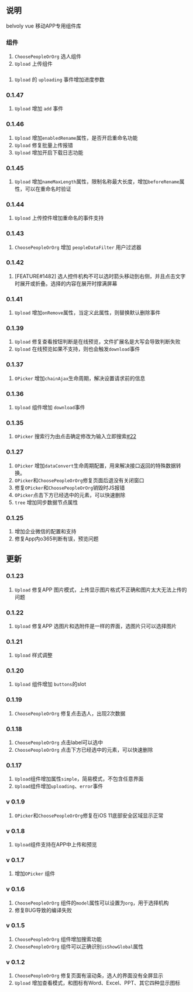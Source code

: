 ## 说明
belvoly vue 移动APP专用组件库

### 组件
1. `ChoosePeopleOrOrg` 选人组件
2. `Upload` 上传组件

###
1. `Upload` 的 `uploading` 事件增加进度参数

### 0.1.47
1. `Upload` 增加 `add` 事件
### 0.1.46 
1. `Upload` 增加`enabledRename`属性，是否开启重命名功能
2. `Upload` 修复批量上传报错
3. `Upload` 增加开启下载日志功能
### 0.1.45
1. `Upload` 增加`nameMaxLength`属性，限制名称最大长度，增加`beforeRename`属性，可以在重命名时验证

### 0.1.44
1. `Upload` 上传控件增加重命名的事件支持
### 0.1.43
1. `ChoosePeopleOrOrg` 增加 `peopleDataFilter` 用户过滤器

### 0.1.42
1. [FEATURE#1482] 选人控件机构不可以选时箭头移动到右侧，并且点击文字时展开或折叠。选择的内容在展开时撑满屏幕
### 0.1.41
1. `Upload` 增加`onRemove`属性，当定义此属性，则替换默认删除事件
### 0.1.39
1. `Upload` 修复查看按钮判断是在线预览，文件扩展名是大写会导致判断失败
2. `Upload` 在线预览如果不支持，则也会触发`download`事件

### 0.1.37
1. `OPicker` 增加`chainAjax`生命周期，解决设置请求前的信息
### 0.1.36
1.  `Upload` 组件增加 `download`事件
### 0.1.35
1. `OPicker` 搜索行为由点击确定修改为输入立即搜索[#22](https://github.com/xakoy/belvoly-vue-aioa/issues/22)
### 0.1.27
1.  `OPicker` 增加`dataConvert`生命周期配置，用来解决接口返回的特殊数据转换。
2.  `OPicker`和`ChoosePeopleOrOrg`修复页面后退没有关闭窗口
3. 修复`OPicker`和`ChoosePeopleOrOrg`销毁时JS报错
4. `OPicker`点击下方已经选中的元素，可以快速删除
5. `tree` 增加同步数据节点属性

### 0.1.25
1. 增加企业微信的配置和支持
2. 修复App内o365判断有误，预览问题

## 更新
### 0.1.23
1. `Upload` 修复APP 图片模式，上传显示图片格式不正确和图片太大无法上传的问题

### 0.1.22
1. `Upload` 修复APP 选图片和选附件是一样的界面，选图片只可以选择图片
### 0.1.21
1. `Upload` 样式调整

### 0.1.20
1. `Upload` 组件增加 `buttons`的slot

### 0.1.19
1. `ChoosePeopleOrOrg` 修复点击选人，出现2次数据

### 0.1.18
1. `ChoosePeopleOrOrg` 点击label可以选中
2. `ChoosePeopleOrOrg` 点击下方已经选中的元素，可以快速删除

### 0.1.17
1. `Upload`组件增加属性`simple`，简易模式，不包含任意界面
2. `Upload`组件增加`uploading`、`error`事件

### v 0.1.9
1. `OPicker`和`ChoosePeopleOrOrg`修复在iOS 11底部安全区域显示正常

### v 0.1.8
1. `Upload`组件支持在APP中上传和预览

### v 0.1.7
1. 增加`OPicker` 组件

### v 0.1.6
1. `ChoosePeopleOrOrg` 组件的`model`属性可以设置为`org`，用于选择机构
2. 修复BUG导致的编译失败

### v 0.1.5
1. `ChoosePeopleOrOrg` 组件增加搜索功能
2. `ChoosePeopleOrOrg` 组件可以正确识别`isShowGlobal`属性

### v 0.1.2
1. `ChoosePeopleOrOrg` 修复页面有滚动条，选人的界面没有全屏显示 
2. `Upload` 增加查看模式，和图标有Word、Excel、PPT、其它四种显示图标